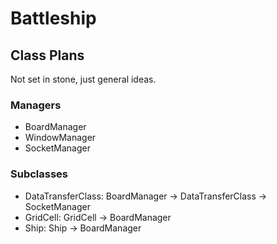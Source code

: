 # Battleship

## Class Plans
 Not set in stone, just general ideas.

### Managers
 - BoardManager
 - WindowManager
 - SocketManager

### Subclasses
 - DataTransferClass: BoardManager -> DataTransferClass -> SocketManager
 - GridCell: GridCell -> BoardManager
 - Ship: Ship -> BoardManager
